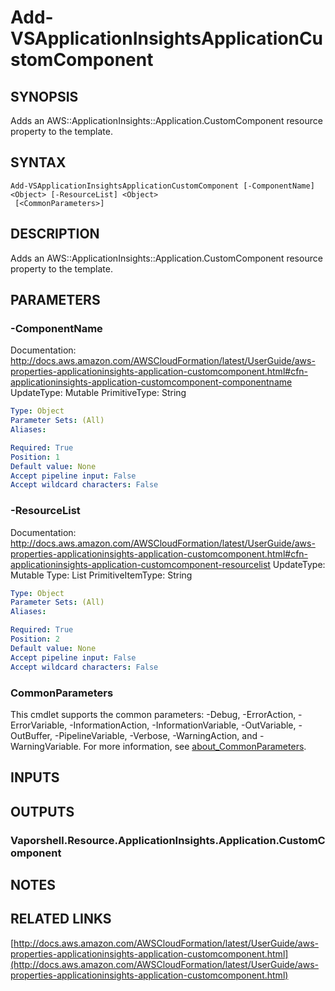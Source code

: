 # Add-VSApplicationInsightsApplicationCustomComponent

## SYNOPSIS
Adds an AWS::ApplicationInsights::Application.CustomComponent resource property to the template.

## SYNTAX

```
Add-VSApplicationInsightsApplicationCustomComponent [-ComponentName] <Object> [-ResourceList] <Object>
 [<CommonParameters>]
```

## DESCRIPTION
Adds an AWS::ApplicationInsights::Application.CustomComponent resource property to the template.

## PARAMETERS

### -ComponentName
Documentation: http://docs.aws.amazon.com/AWSCloudFormation/latest/UserGuide/aws-properties-applicationinsights-application-customcomponent.html#cfn-applicationinsights-application-customcomponent-componentname
UpdateType: Mutable
PrimitiveType: String

```yaml
Type: Object
Parameter Sets: (All)
Aliases:

Required: True
Position: 1
Default value: None
Accept pipeline input: False
Accept wildcard characters: False
```

### -ResourceList
Documentation: http://docs.aws.amazon.com/AWSCloudFormation/latest/UserGuide/aws-properties-applicationinsights-application-customcomponent.html#cfn-applicationinsights-application-customcomponent-resourcelist
UpdateType: Mutable
Type: List
PrimitiveItemType: String

```yaml
Type: Object
Parameter Sets: (All)
Aliases:

Required: True
Position: 2
Default value: None
Accept pipeline input: False
Accept wildcard characters: False
```

### CommonParameters
This cmdlet supports the common parameters: -Debug, -ErrorAction, -ErrorVariable, -InformationAction, -InformationVariable, -OutVariable, -OutBuffer, -PipelineVariable, -Verbose, -WarningAction, and -WarningVariable. For more information, see [about_CommonParameters](http://go.microsoft.com/fwlink/?LinkID=113216).

## INPUTS

## OUTPUTS

### Vaporshell.Resource.ApplicationInsights.Application.CustomComponent
## NOTES

## RELATED LINKS

[http://docs.aws.amazon.com/AWSCloudFormation/latest/UserGuide/aws-properties-applicationinsights-application-customcomponent.html](http://docs.aws.amazon.com/AWSCloudFormation/latest/UserGuide/aws-properties-applicationinsights-application-customcomponent.html)

